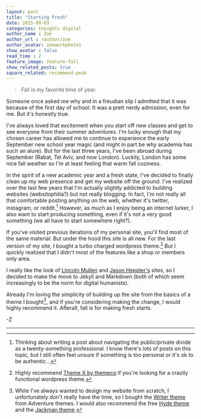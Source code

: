 ```yaml
---
layout: post
title: "Starting Fresh"
date: 2015-09-03
categories: thoughts digital
author_name : Zoe 
author_url : /author/zoe
author_avatar: zoeworkphoto1
show_avatar : false
read_time : 2
feature_image: feature-fall
show_related_posts: true
square_related: recommend-peak
---
```

> Fall is my favorite time of year.

Someone once asked me why and in a freudian slip I admitted that it was because of the first day of school. It was a prett nerdy admission, even for me. But it's honestly true. 

I've always loved that excitement when you start off new classes and get to see everyone from their summer adventures. I'm lucky enough that my chosen career has allowed me to continue to experience the early September new school year magic (and might in part be why academia has such an alure). But for the last three years, I've been abroad during September (Rabat, Tel Aviv, and now London). Luckily, London has some nice fall weather so I'm at least feeling that warm fall coziness.  

In the spirit of a new academic year and a fresh state, I've decided to finally clean up my web presence and get my website off the ground. I've realized over the last few years that I'm actually slightly addicted to building websites (websitophilia?) but not really blogging. In fact, I'm not really all that comfortable posting anything on the web, whether it's twitter, instagram, or reddit.[^1] However, as much as I enjoy being an internet lurker, I also want to start producing something, even if it's not a very good something (we all have to start somewhere right?).

If you've visited previous iterations of my personal site, you'll find most of the same material. But under the hood this site is all new. For the last version of my site, I bought a turbo charged wordpress theme.[^2] But I quickly realized that I didn't most of the features like a shop or members only area. 

I really like the look of [Lincoln Mullen]("http://lincolnmullen.com") and [Jason Heppler's]("http://jasonheppler.org") sites, so I decided to make the move to Jekyll and Markdown (both of which seem increasingly to be the norm for digital humanists). 

Already I'm loving the simplicity of building up the site from the basics of a theme I bought[^3], and if you're considering making the change, I would highly recommend it. Afterall, fall is for making fresh starts.

-Z

* * *

[^1]: Thinking about writing a post about navigating the public/private divide as a twenty-something professional. I know there's lots of posts on this topic, but I still often feel unsure if something is too personal or it's ok to be authentic...
[^2]: Highly recommend [Theme X by themeco]("http://theme.co/x/") if you're looking for a crazily functional wordpress theme.
[^3]: While I've always wanted to design my website from scratch, I unfortunately don't really have the time, so I bought the [Writer theme]("http://adventurethemes.com/demo/writer/jekyll/v1-d-20-2/") from Adventure themes. I would also recommend the free [Hyde theme]("http://hyde.getpoole.com/") and the [Jackman theme]("http://demo.krownthemes.com/jackman/").
